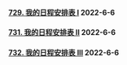 #### [729. 我的日程安排表 I](https://leetcode.cn/problems/my-calendar-i/)	2022-6-6

#### [731. 我的日程安排表 II](https://leetcode.cn/problems/my-calendar-ii/)	2022-6-6

#### [732. 我的日程安排表 III](https://leetcode.cn/problems/my-calendar-iii/)	2022-6-6
